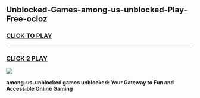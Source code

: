 
## Unblocked-Games-among-us-unblocked-Play-Free-ocloz
<h3>
<a href="https://premium76.site?title=among-us-unblocked&ref=09A">CLICK TO PLAY</a></h3>
<hr>

<h3>
<a href="https://premium76.site?title=among-us-unblocked&ref=09A">CLICK 2 PLAY</a>
  
</h3>

<a href="https://premium76.site?title=among-us-unblocked&ref=09A"><img src="https://clearcache.store/games.png"></a>


**among-us-unblocked games unblocked: Your Gateway to Fun and Accessible Online Gaming**
